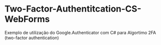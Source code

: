 # Two-Factor-Authentitcation-CS-WebForms
Exemplo de utilização do Google.Authenticator com C# para Algortimo 2FA (two-factor authentication)
